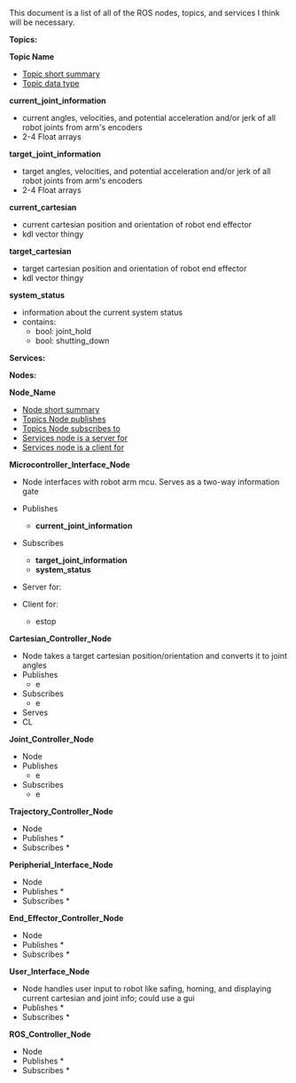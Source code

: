 This document is a list of all of the ROS nodes, topics, and services I think will be necessary.

__Topics:__  

__Topic Name__
* <ins>Topic short summary</ins>   
* <ins>Topic data type</ins>    


__current_joint_information__  
* current angles, velocities, and potential acceleration and/or jerk of all robot joints from arm's encoders
* 2-4 Float arrays

__target_joint_information__
* target angles, velocities, and potential acceleration and/or jerk of all robot joints from arm's encoders
* 2-4 Float arrays



__current_cartesian__
* current cartesian position and orientation of robot end effector
* kdl vector thingy

__target_cartesian__
* target cartesian position and orientation of robot end effector
* kdl vector thingy

__system_status__
* information about the current system status
* contains:
    * bool: joint_hold
    * bool: shutting_down



__Services:__  


__Nodes:__  

__Node_Name__
* <ins>Node short summary  </ins>  
* <ins>Topics Node publishes  </ins>  
* <ins>Topics Node subscribes to  </ins>  
* <ins>Services node is a server for  </ins>  
* <ins>Services node is a client for  </ins>  


__Microcontroller_Interface_Node__
* Node interfaces with robot arm mcu. Serves as a two-way information gate
* Publishes
    * __current_joint_information__
* Subscribes 
    * __target_joint_information__
    * __system_status__
* Server for:

* Client for: 
    * estop


__Cartesian_Controller_Node__
* Node takes a target cartesian position/orientation and converts it to joint angles
* Publishes
    * e
* Subscribes 
    * e
* Serves
* CL

__Joint_Controller_Node__   
* Node 
* Publishes
    * e
* Subscribes 
    * e


__Trajectory_Controller_Node__ 
* Node 
* Publishes
    * 
* Subscribes 
    * 


__Peripherial_Interface_Node__
* Node 
* Publishes
    * 
* Subscribes 
    * 



__End_Effector_Controller_Node__
* Node 
* Publishes
    * 
* Subscribes 
    * 




__User_Interface_Node__
* Node handles user input to robot like safing, homing, and displaying current cartesian and joint info; could use a gui
* Publishes
    * 
* Subscribes 
    * 

__ROS_Controller_Node__
* Node 
* Publishes
    * 
* Subscribes 
    * 